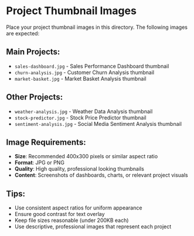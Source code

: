 # Project Thumbnail Images

Place your project thumbnail images in this directory. The following images are expected:

## Main Projects:
- `sales-dashboard.jpg` - Sales Performance Dashboard thumbnail
- `churn-analysis.jpg` - Customer Churn Analysis thumbnail  
- `market-basket.jpg` - Market Basket Analysis thumbnail

## Other Projects:
- `weather-analysis.jpg` - Weather Data Analysis thumbnail
- `stock-predictor.jpg` - Stock Price Predictor thumbnail
- `sentiment-analysis.jpg` - Social Media Sentiment Analysis thumbnail

## Image Requirements:
- **Size**: Recommended 400x300 pixels or similar aspect ratio
- **Format**: JPG or PNG
- **Quality**: High quality, professional looking thumbnails
- **Content**: Screenshots of dashboards, charts, or relevant project visuals

## Tips:
- Use consistent aspect ratios for uniform appearance
- Ensure good contrast for text overlay
- Keep file sizes reasonable (under 200KB each)
- Use descriptive, professional images that represent each project 
